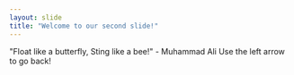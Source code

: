 ```yaml
---
layout: slide
title: "Welcome to our second slide!"
---
```

"Float like a butterfly, Sting like a bee!" - Muhammad Ali
Use the left arrow to go back!
